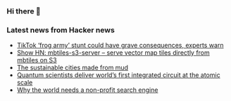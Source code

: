 ### Hi there 👋

<!--
**arashid-sh/arashid-sh** is a ✨ _special_ ✨ repository because its `README.md` (this file) appears on your GitHub profile.

Here are some ideas to get you started:

- 🔭 I’m currently working on ...
- 🌱 I’m currently learning ...
- 👯 I’m looking to collaborate on ...
- 🤔 I’m looking for help with ...
- 💬 Ask me about ...
- 📫 How to reach me: ...
- 😄 Pronouns: ...
- ⚡ Fun fact: ...
-->

### Latest news from Hacker news
<!-- BLOG-POST-LIST:START -->
- [TikTok ‘frog army’ stunt could have grave consequences, experts warn](https://www.theguardian.com/technology/2022/jul/10/tiktok-frog-army-stunt)
- [Show HN: mbtiles-s3-server – serve vector map tiles directly from mbtiles on S3](https://github.com/uktrade/mbtiles-s3-server)
- [The sustainable cities made from mud](https://www.bbc.com/future/article/20220705-the-sustainable-cities-made-from-mud)
- [Quantum scientists deliver world’s first integrated circuit at the atomic scale](https://newsroom.unsw.edu.au/news/science-tech/unsw-quantum-scientists-deliver-world%E2%80%99s-first-integrated-circuit-atomic-scale)
- [Why the world needs a non-profit search engine](https://daoudclarke.net/search%20engines/2022/07/10/non-profit-search-engine)
<!-- BLOG-POST-LIST:END -->
